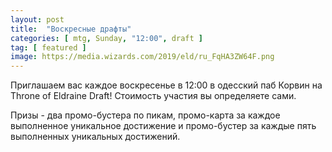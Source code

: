 ```yaml
---
layout: post
title:  "Воскресные драфты"
categories: [ mtg, Sunday, "12:00", draft ]
tag: [ featured ]
image: https://media.wizards.com/2019/eld/ru_FqHA3ZW64F.png
---
```

Приглашаем вас каждое воскресенье в 12:00 в одесский паб Корвин на Throne of Eldraine Draft!
Стоимость участия вы определяете сами.

Призы - два промо-бустера по пикам, промо-карта за каждое выполненное уникальное достижение и промо-бустер за каждые пять выполненных уникальных достижений.